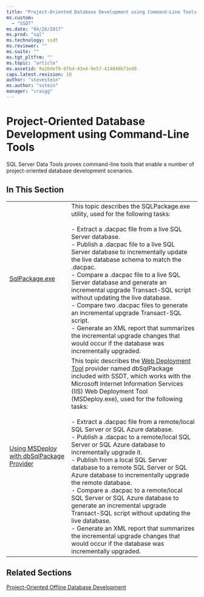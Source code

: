 ```yaml
---
title: "Project-Oriented Database Development using Command-Line Tools | Microsoft Docs"
ms.custom: 
  - "SSDT"
ms.date: "04/26/2017"
ms.prod: "sql"
ms.technology: ssdt
ms.reviewer: ""
ms.suite: ""
ms.tgt_pltfrm: ""
ms.topic: "article"
ms.assetid: 9a26def9-8fbd-43e4-9e57-414840b73ed8
caps.latest.revision: 10
author: "stevestein"
ms.author: "sstein"
manager: "craigg"
---
```

# Project-Oriented Database Development using Command-Line Tools
SQL Server Data Tools proves command-line tools that enable a number of project-oriented database development scenarios.  
  
## In This Section  
  
|||  
|-|-|  
|[SqlPackage.exe](../tools/sqlpackage.md)|This topic describes the SQLPackage.exe utility, used for the following tasks:<br /><br />-   Extract a .dacpac file from a live SQL Server database.<br />-   Publish a .dacpac file to a live SQL Server database to incrementally update the live database schema to match the .dacpac.<br />-   Compare a .dacpac file to a live SQL Server database and generate an incremental upgrade Transact\-SQL script without updating the live database.<br />-   Compare two .dacpac files to generate an incremental upgrade Transact\-SQL script.<br />-   Generate an XML report that summarizes the incremental upgrade changes that would occur if the database was incrementally upgraded.|  
|[Using MSDeploy with dbSqlPackage Provider](../ssdt/using-msdeploy-with-dbsqlpackage-provider.md)|This topic describes the [Web Deployment Tool](http://go.microsoft.com/fwlink/?LinkId=231798) provider named dbSqlPackage included with SSDT, which works with the Microsoft Internet Information Services (IIS) Web Deployment Tool (MSDeploy.exe), used for the following tasks:<br /><br />-   Extract a .dacpac file from a remote/local SQL Server or SQL Azure database.<br />-   Publish a .dacpac to a remote/local SQL Server or SQL Azure database to incrementally upgrade it.<br />-   Publish from a local SQL Server database to a remote SQL Server or SQL Azure database to incrementally upgrade the remote database.<br />-   Compare a .dacpac to a remote/local SQL Server or SQL Azure database to generate an incremental upgrade Transact\-SQL script without updating the live database.<br />-   Generate an XML report that summarizes the incremental upgrade changes that would occur if the database was incrementally upgraded.|  
  
## Related Sections  
[Project-Oriented Offline Database Development](../ssdt/project-oriented-offline-database-development.md)  
  
